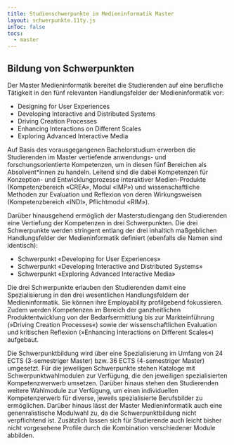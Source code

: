 ```yaml
---
title: Studienschwerpunkte im Medieninformatik Master
layout: schwerpunkte.11ty.js
inToc: false
tocs:
  - master
---
```


<!-- TODO Eine Links wären noch nett -->

## Bildung von Schwerpunkten

Der Master Medieninformatik bereitet die Studierenden auf eine berufliche Tätigkeit in den fünf relevanten Handlungsfelder der Medieninformatik vor:

- Designing for User Experiences
- Developing Interactive and Distributed Systems
- Driving Creation Processes
- Enhancing Interactions on Different Scales
- Exploring Advanced Interactive Media

Auf Basis des vorausgegangenen Bachelorstudium erwerben die Studierenden im Master vertiefende anwendungs- und forschungsorientierte Kompetenzen, um in diesen fünf Bereichen als Absolvent\*innen zu handeln. Leitend sind die dabei Kompetenzen für Konzeption- und Entwicklungprozesse interaktiver Medien-Produkte (Kompetenzbereich «CREA», Modul «IMP») und wissenschaftliche Methoden zur Evaluation und Reflexion von deren Wirkungsweisen (Kompetenzbereich «INDI», Pflichtmodul «RIM»).

Darüber hinausgehend ermöglich der Masterstudiengang den Studierenden eine Vertiefung der Kompetenzen in drei Schwerpunkten. Die drei Schwerpunkte werden stringent entlang der drei inhaltich maßgeblichen Handlungsfelder der Medieninformatik definiert (ebenfalls die Namen sind identisch):

- Schwerpunkt «Developing for User Experiences»
- Schwerpunkt «Developing Interactive and Distributed Systems»
- Schwerpunkt «Exploring Advanced Interactive Media»
 
Die drei Schwerpunkte erlauben den Studierenden damit eine Spezialisierung in den drei wesentlichen Handlungsfeldern der Medieninformatik. Sie können ihre Employability profilgebend fokussieren. Zudem werden Kompetenzen im Bereich der ganzheitlichen Produktentwicklung von der Bedarfsermittlung bis zur Markteinführung (»Driving Creation Processes«) sowie der wissenschaftlichen Evaluation und kritischen Reflexion (»Enhancing Interactions on Different Scales«) aufgebaut.

Die Schwerpunktbildung wird über eine Spezialisierung im Umfang von 24 ECTS (3-semestriger Master) bzw. 36 ECTS (4-semestriger Master) umgesetzt. Für die jeweiligen Schwerpunkte stehen Kataloge mit Schwerpunktwahlmodulen zur Verfügung, die den jeweiligen spezialisierten Kompetenzwerwerb umsetzen. Darüber hinaus stehen den Studierenden weitere Wahlmodule zur Verfügung, um einen individuellen Kompetenzerwerb für diverse, jeweils spezialisierte Berufsbilder zu ermöglichen. Darüber hinaus lässt der Master Medieninformatik auch eine genenralistische Modulwahl zu, da die Schwerpunktbildung nicht verpflichtend ist. Zusätzlich lassen sich für Studierende auch leicht bisher nicht vorgesehene Profile durch die Kombination verschiedener Module abbilden.
